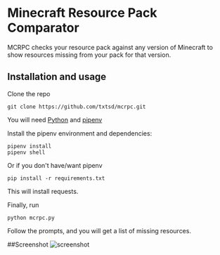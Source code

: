 # Minecraft Resource Pack Comparator
MCRPC checks your resource pack against any version of Minecraft to show resources missing from your pack for that version.

## Installation and usage
Clone the repo
```
git clone https://github.com/txtsd/mcrpc.git
```

You will need [Python](https://www.python.org/) and [pipenv](https://github.com/pypa/pipenv)

Install the pipenv environment and dependencies:
```
pipenv install
pipenv shell
```

Or if you don't have/want pipenv
```
pip install -r requirements.txt
```
This will install requests.

Finally, run
```
python mcrpc.py
```

Follow the prompts, and you will get a list of missing resources.

##Screenshot
![screenshot](https://i.imgur.com/pc8xRpM.png)
